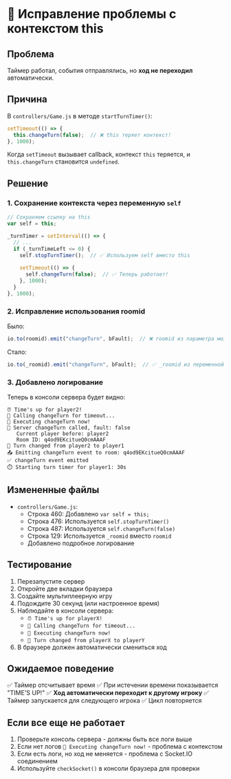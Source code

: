 # 🔧 Исправление проблемы с контекстом this

## Проблема

Таймер работал, события отправлялись, но **ход не переходил** автоматически.

## Причина

В `controllers/Game.js` в методе `startTurnTimer()`:

```javascript
setTimeout(() => {
  this.changeTurn(false);  // ❌ this теряет контекст!
}, 1000);
```

Когда `setTimeout` вызывает callback, контекст `this` теряется, и `this.changeTurn` становится `undefined`.

## Решение

### 1. Сохранение контекста через переменную `self`

```javascript
// Сохраняем ссылку на this
var self = this;

_turnTimer = setInterval(() => {
  // ...
  if (_turnTimeLeft <= 0) {
    self.stopTurnTimer();  // ✅ Используем self вместо this
    
    setTimeout(() => {
      self.changeTurn(false);  // ✅ Теперь работает!
    }, 1000);
  }
}, 1000);
```

### 2. Исправление использования roomid

Было:
```javascript
io.to(roomid).emit("changeTurn", bFault);  // ❌ roomid из параметра модуля
```

Стало:
```javascript
io.to(_roomid).emit("changeTurn", bFault);  // ✅ _roomid из переменной экземпляра
```

### 3. Добавлено логирование

Теперь в консоли сервера будет видно:

```
⏰ Time's up for player2!
🔄 Calling changeTurn for timeout...
🔄 Executing changeTurn now!
🔄 Server changeTurn called, fault: false
   Current player before: player2
   Room ID: q4od9EKcitueQ0cmAAAF
👥 Turn changed from player2 to player1
📤 Emitting changeTurn event to room: q4od9EKcitueQ0cmAAAF
✅ changeTurn event emitted
⏱️ Starting turn timer for player1: 30s
```

## Измененные файлы

- `controllers/Game.js`:
  - Строка 460: Добавлено `var self = this;`
  - Строка 476: Используется `self.stopTurnTimer()`
  - Строка 487: Используется `self.changeTurn(false)`
  - Строка 129: Используется `_roomid` вместо `roomid`
  - Добавлено подробное логирование

## Тестирование

1. Перезапустите сервер
2. Откройте две вкладки браузера
3. Создайте мультиплеерную игру
4. Подождите 30 секунд (или настроенное время)
5. Наблюдайте в консоли сервера:
   - `⏰ Time's up for playerX!`
   - `🔄 Calling changeTurn for timeout...`
   - `🔄 Executing changeTurn now!`
   - `👥 Turn changed from playerX to playerY`
6. В браузере должен автоматически смениться ход

## Ожидаемое поведение

✅ Таймер отсчитывает время
✅ При истечении времени показывается "TIME'S UP!"
✅ **Ход автоматически переходит к другому игроку**
✅ Таймер запускается для следующего игрока
✅ Цикл повторяется

## Если все еще не работает

1. Проверьте консоль сервера - должны быть все логи выше
2. Если нет логов `🔄 Executing changeTurn now!` - проблема с контекстом
3. Если есть логи, но ход не меняется - проблема с Socket.IO соединением
4. Используйте `checkSocket()` в консоли браузера для проверки

